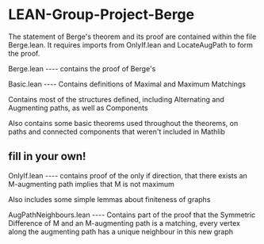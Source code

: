 # LEAN-Group-Project-Berge

The statement of Berge's theorem and its proof are contained within the file Berge.lean. It requires imports from OnlyIf.lean and LocateAugPath to form the proof.

Berge.lean ---- contains the proof of Berge's 


Basic.lean ---- Contains definitions of Maximal and Maximum Matchings


Contains most of the structures defined, including Alternating and Augmenting paths, as well as Components


Also contains some basic theorems used throughout the theorems, on paths and connected components that weren't included in Mathlib



## fill in your own!

OnlyIf.lean ---- contains proof of the only if direction, that there exists an M-augmenting path implies that M is not maximum


Also includes some simple lemmas about finiteness of graphs

AugPathNeighbours.lean ---- Contains part of the proof that the Symmetric Difference of M and an M-augmenting path is a matching, every vertex along the augmenting path has a unique neighbour in this new graph